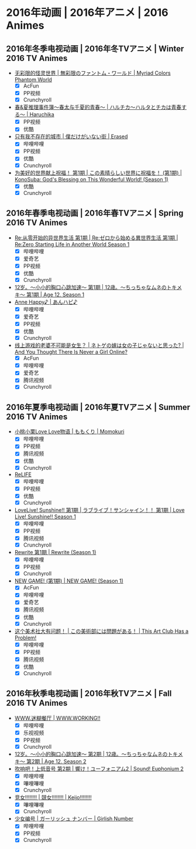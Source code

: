 # 2016年动画 | 2016年アニメ | 2016 Animes

## 2016年冬季电视动画 | 2016年冬TVアニメ | Winter 2016 TV Animes

- [无彩限的怪灵世界 | 無彩限のファントム・ワールド | Myriad Colors Phantom World](../episodes/201601/94040.csv)
  - [x] AcFun
  - [x] PP视频
  - [x] Crunchyroll
- [春&夏推理事件簿～春太与千夏的青春～ | ハルチカ〜ハルタとチカは青春する〜 | Haruchika](../episodes/201601/136213.csv)
  - [x] PP视频
  - [x] 优酷
- [只有我不存在的城市 | 僕だけがいない街 | Erased](../episodes/201601/137722.csv)
  - [x] 哔哩哔哩
  - [x] PP视频
  - [x] 优酷
  - [x] Crunchyroll
- [为美好的世界献上祝福！ 第1期 | この素晴らしい世界に祝福を！ (第1期) | KonoSuba: God's Blessing on This Wonderful World! (Season 1)](../episodes/201601/135275.csv)
  - [x] 优酷
  - [x] Crunchyroll

## 2016年春季电视动画 | 2016年春TVアニメ | Spring 2016 TV Animes

- [Re:从零开始的异世界生活 第1期 | Re:ゼロから始める異世界生活 第1期 | Re:Zero Starting Life in Another World Season 1](../episodes/201604/140001.csv)
  - [x] 哔哩哔哩
  - [x] 爱奇艺
  - [x] PP视频
  - [x] 优酷
  - [x] Crunchyroll
- [12岁。～小小的胸口心跳加速～ 第1期 | 12歳。〜ちっちゃなムネのトキメキ〜 第1期 | Age 12. Season 1](../episodes/201604/167235.csv)
- [Anne Happy♪ | あんハピ♪](../episodes/201604/138053.csv)
  - [x] 哔哩哔哩
  - [x] 爱奇艺
  - [x] PP视频
  - [x] 优酷
  - [x] Crunchyroll
- [线上游戏的老婆不可能是女生？ | ネトゲの嫁は女の子じゃないと思った? | And You Thought There Is Never a Girl Online?](../episodes/201604/142758.csv)
  - [x] AcFun
  - [x] 哔哩哔哩
  - [x] 爱奇艺
  - [x] 腾讯视频
  - [x] Crunchyroll

## 2016年夏季电视动画 | 2016年夏TVアニメ | Summer 2016 TV Animes

- [小桃小栗Love Love物语 | ももくり | Momokuri](../episodes/201607/185001.csv)
  - [x] 哔哩哔哩
  - [x] PP视频
  - [x] 腾讯视频
  - [x] 优酷
  - [x] Crunchyroll
- [ReLIFE](../episodes/201607/126173.csv)
  - [x] 哔哩哔哩
  - [x] PP视频
  - [x] 优酷
  - [x] Crunchyroll
- [LoveLive! Sunshine!! 第1期 | ラブライブ！サンシャイン！！ 第1期 | Love Live! Sunshine!! Season 1](../episodes/201607/165553.csv)
  - [x] 哔哩哔哩
  - [x] PP视频
  - [x] 腾讯视频
  - [x] Crunchyroll
- [Rewrite 第1期 | Rewrite (Season 1)](../episodes/201607/147568.csv)
  - [x] 哔哩哔哩
  - [x] PP视频
  - [x] Crunchyroll
- [NEW GAME! (第1期) | NEW GAME! (Season 1)](../episodes/201607/150775.csv)
  - [x] AcFun
  - [x] 哔哩哔哩
  - [x] 爱奇艺
  - [x] 腾讯视频
  - [x] 优酷
  - [x] Crunchyroll
- [这个美术社大有问题！ | この美術部には問題がある！ | This Art Club Has a Problem!](../episodes/201607/150746.csv)
  - [x] 哔哩哔哩
  - [x] PP视频
  - [x] 腾讯视频
  - [x] 优酷
  - [x] Crunchyroll

## 2016年秋季电视动画 | 2016年秋TVアニメ | Fall 2016 TV Animes

- [WWW.迷糊餐厅 | WWW.WORKING!!](../episodes/201610/176599.csv)
  - [x] 哔哩哔哩
  - [x] 乐视视频
  - [x] PP视频
  - [x] Crunchyroll
- [12岁。～小小的胸口心跳加速～ 第2期 | 12歳。〜ちっちゃなムネのトキメキ〜 第2期 | Age 12. Season 2](../episodes/201610/184745.csv)
- [吹响吧！上低音号 第2期 | 響け！ユーフォニアム2 | Sound! Euphonium 2](../episodes/201610/152091.csv)
  - [x] 哔哩哔哩
  - [x] 嗶哩嗶哩
  - [x] Crunchyroll
- [竞女!!!!!!!! | 競女!!!!!!!! | Keijo!!!!!!!!](../episodes/201610/168634.csv)
  - [x] 嗶哩嗶哩
  - [x] Crunchyroll
- [少女编号 | ガーリッシュ ナンバー | Girlish Number](../episodes/201610/167434.csv)
  - [x] 哔哩哔哩
  - [x] PP视频
  - [x] Crunchyroll
